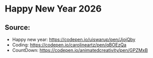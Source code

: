 # Happy New Year 2026

## Source:
  - Happy new year: https://codepen.io/uiswarup/pen/JjojQby
  - Coding: https://codepen.io/carolineartz/pen/qBOEzQa
  - CountDown: https://codepen.io/animatedcreativity/pen/GPZMxB
  
